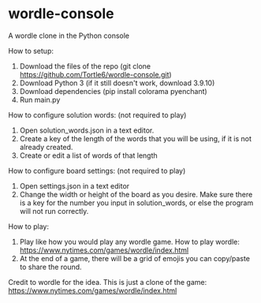 # wordle-console
A wordle clone in the Python console

How to setup:
1. Download the files of the repo (git clone https://github.com/Tortle6/wordle-console.git)
2. Download Python 3 (if it still doesn't work, download 3.9.10)
3. Download dependencies (pip install colorama pyenchant)
4. Run main.py

How to configure solution words: (not required to play)
1. Open solution_words.json in a text editor.
2. Create a key of the length of the words that you will be using, if it is not already created.
3. Create or edit a list of words of that length

How to configure board settings: (not required to play)
1. Open settings.json in a text editor
2. Change the width or height of the board as you desire. Make sure there is a key for the number you input in solution_words, or else the program will not run correctly.

How to play:
1. Play like how you would play any wordle game. How to play wordle: https://www.nytimes.com/games/wordle/index.html
2. At the end of a game, there will be a grid of emojis you can copy/paste to share the round.

Credit to wordle for the idea. This is just a clone of the game:
https://www.nytimes.com/games/wordle/index.html
